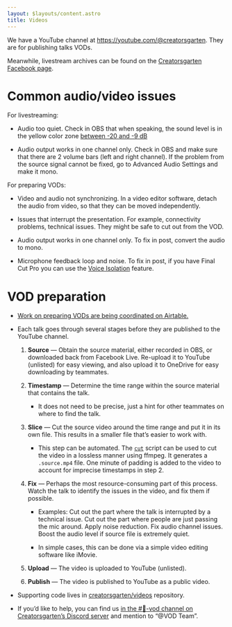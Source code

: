 ```yaml
---
layout: $layouts/content.astro
title: Videos
---
```


We have a YouTube channel at <https://youtube.com/@creatorsgarten>. They are for publishing talks VODs.

Meanwhile, livestream archives can be found on the [Creatorsgarten Facebook page](https://www.facebook.com/creatorsgarten/videos/).

# Common audio/video issues

For livestreaming:

- Audio too quiet. Check in OBS that when speaking, the sound level is in the yellow color zone [between -20 and -9 dB](https://www.reddit.com/r/Twitch/comments/nctu56/best_sound_levels_for_obs/)

- Audio output works in one channel only. Check in OBS and make sure that there are 2 volume bars (left and right channel). If the problem from the source signal cannot be fixed, go to Advanced Audio Settings and make it mono.

For preparing VODs:

- Video and audio not synchronizing. In a video editor software, detach the audio from video, so that they can be moved independently.

- Issues that interrupt the presentation. For example, connectivity problems, technical issues. They might be safe to cut out from the VOD.

- Audio output works in one channel only. To fix in post, convert the audio to mono.

- Microphone feedback loop and noise. To fix in post, if you have Final Cut Pro you can use the [Voice Isolation](https://support.apple.com/guide/final-cut-pro/enhance-audio-verc1fab873/mac#:~:text=of%20equalization%20presets.-,Voice%20Isolation,-%3A%20Prioritizes%20human) feature.

# VOD preparation

- [Work on preparing VODs are being coordinated on Airtable.](https://airtable.com/shru5fGOzjhHHxo05)

- Each talk goes through several stages before they are published to the YouTube channel.

  1.  **Source** — Obtain the source material, either recorded in OBS, or downloaded back from Facebook Live. Re-upload it to YouTube (unlisted) for easy viewing, and also upload it to OneDrive for easy downloading by teammates.

  2.  **Timestamp** — Determine the time range within the source material that contains the talk.

      - It does not need to be precise, just a hint for other teammates on where to find the talk.

  3.  **Slice** — Cut the source video around the time range and put it in its own file. This results in a smaller file that’s easier to work with.

      - This step can be automated. The [`cut`](https://github.com/creatorsgarten/videos/blob/main/bin/cut) script can be used to cut the video in a lossless manner using ffmpeg. It generates a `.source.mp4` file. One minute of padding is added to the video to account for imprecise timestamps in step 2.

  4.  **Fix** — Perhaps the most resource-consuming part of this process. Watch the talk to identify the issues in the video, and fix them if possible.

      - Examples: Cut out the part where the talk is interrupted by a technical issue. Cut out the part where people are just passing the mic around. Apply noise reduction. Fix audio channel issues. Boost the audio level if source file is extremely quiet.

      - In simple cases, this can be done via a simple video editing software like iMovie.

  5.  **Upload** — The video is uploaded to YouTube (unlisted).

  6.  **Publish** — The video is published to YouTube as a public video.

- Supporting code lives in [creatorsgarten/videos](https://github.com/creatorsgarten/videos) repository.

- If you’d like to help, you can find us [in the #📼-vod channel on Creatorsgarten’s Discord server](https://discord.gg/mVX8yEdhWX) and mention to “@VOD Team”.
